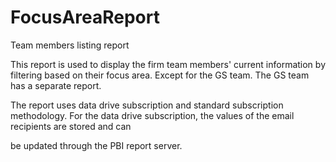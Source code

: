 
# FocusAreaReport

Team members listing report

This report is used to display the firm team members' current information by filtering based on their focus area. Except for the GS team. The GS team has a separate report.

The report uses data drive subscription and standard subscription methodology. For the data drive subscription, the values of the email recipients are stored and can 

be updated through the PBI report server.  

 
